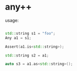 # any++

usage:
```cpp

std::string s1 = "foo";
Any a1 = s1;

Assert(a1.is<std::string>);

std::string s2 = a1;

auto s3 = a1.as<std::string>();

```
